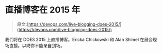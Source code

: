 # 直播博客在 2015 年

> 原文:[https://devops.com/live-blogging-does-2015/](https://devops.com/live-blogging-does-2015/)

我们将在 DOES 2015 上直播博客。Ericka Chickowski 和 Alan Shimel 在展会现场直播，以防你不能亲自到场。